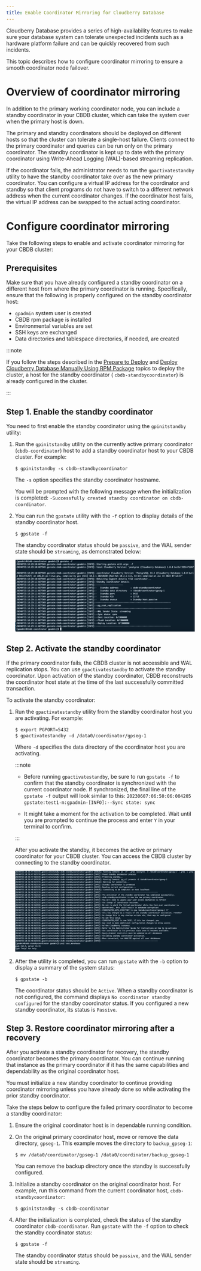 ```yaml
---
title: Enable Coordinator Mirroring for Cloudberry Database
---
```


Cloudberry Database provides a series of high-availability features to make sure your database system can tolerate unexpected incidents such as a hardware platform failure and can be quickly recovered from such incidents.

This topic describes how to configure coordinator mirroring to ensure a smooth coordinator node failover.

# Overview of coordinator mirroring

In addition to the primary working coordinator node, you can include a standby coordinator in your CBDB cluster, which can take the system over when the primary host is down.

The primary and standby coordinators should be deployed on different hosts so that the cluster can tolerate a single-host failure. Clients connect to the primary coordinator and queries can be run only on the primary coordinator. The standby coordinator is kept up to date with the primary coordinator using Write-Ahead Logging (WAL)-based streaming replication.

If the coordinator fails, the administrator needs to run the `gpactivatestandby` utility to have the standby coordinator take over as the new primary coordinator. You can configure a virtual IP address for the coordinator and standby so that client programs do not have to switch to a different network address when the current coordinator changes. If the coordinator host fails, the virtual IP address can be swapped to the actual acting coordinator.

# Configure coordinator mirroring

Take the following steps to enable and activate coordinator mirroring for your CBDB cluster:

## Prerequisites

Make sure that you have already configured a standby coordinator on a different host from where the primary coordinator is running. Specifically, ensure that the following is properly configured on the standby coordinator host:

-   `gpadmin` system user is created
-   CBDB rpm package is installed
-   Environmental variables are set
-   SSH keys are exchanged
-   Data directories and tablespace directories, if needed, are created

:::note

If you follow the steps described in the [Prepare to Deploy](https://cloudberrydb.org/docs/cbdb-op-prepare-to-deploy) and [Deploy Cloudberry Database Manually Using RPM Package](https://cloudberrydb.org/docs/cbdb-op-deploy-guide) topics to deploy the cluster, a host for the standby coordinator ( `cbdb-standbycoordinator`) is already configured in the cluster.

:::

## Step 1. Enable the standby coordinator

You need to first enable the standby coordinator using the `gpinitstandby` utility:

1.  Run the `gpinitstandby` utility on the currently active primary coordinator (`cbdb-coordinator`) host to add a standby coordinator host to your CBDB cluster. For example:

    ```
    $ gpinitstandby -s cbdb-standbycoordinator
    ```

    The `-s` option specifies the standby coordinator hostname.

    You will be prompted with the following message when the initialization is completed: `-Successfully created standby coordinator on cbdb-coordinator`.

2.  You can run the `gpstate` utility with the `-f` option to display details of the standby coordinator host.

    ```
    $ gpstate -f
    ```

    The standby coordinator status should be `passive`, and the WAL sender state should be `streaming`, as demonstrated below:

    ![init standby](../media/init-standby.png)

## Step 2. Activate the standby coordinator

If the primary coordinator fails, the CBDB cluster is not accessible and WAL replication stops. You can use `gpactivatestandby` to activate the standby coordinator. Upon activation of the standby coordinator, CBDB reconstructs the coordinator host state at the time of the last successfully committed transaction.

To activate the standby coordinator:

1.  Run the `gpactivatestandby` utility from the standby coordinator host you are activating. For example:

    ```
    $ export PGPORT=5432
    $ gpactivatestandby -d /data0/coordinator/gpseg-1
    ```

    Where `-d` specifies the data directory of the coordinator host you are activating.

    :::note

    - Before running `gpactivatestandby`, be sure to run `gpstate -f` to confirm that the standby coordinator is synchronized with the current coordinator node. If synchronized, the final line of the `gpstate -f` output will look similar to this: `20230607:06:50:06:004205 gpstate:test1-m:gpadmin-[INFO]:--Sync state: sync`
    
    - It might take a moment for the activation to be completed. Wait until you are prompted to continue the process and enter `Y` in your terminal to confirm.

    :::

    After you activate the standby, it becomes the active or primary coordinator for your CBDB cluster. You can access the CBDB cluster by connecting to the standby coordinator.

    ![activate standby](../media/activate-standby.png)

2.  After the utility is completed, you can run `gpstate` with the `-b` option to display a summary of the system status:

    ```
    $ gpstate -b
    ```

    The coordinator status should be `Active`. When a standby coordinator is not configured, the command displays `No coordinator standby configured` for the standby coordinator status. If you configured a new standby coordinator, its status is `Passive`.

## Step 3. Restore coordinator mirroring after a recovery

After you activate a standby coordinator for recovery, the standby coordinator becomes the primary coordinator. You can continue running that instance as the primary coordinator if it has the same capabilities and dependability as the original coordinator host.

You must initialize a new standby coordinator to continue providing coordinator mirroring unless you have already done so while activating the prior standby coordinator.

Take the steps below to configure the failed primary coordinator to become a standby coordinator:

1. Ensure the original coordinator host is in dependable running condition.

2.  On the original primary coordinator host, move or remove the data directory, `gpseg-1`. This example moves the directory to `backup_gpseg-1`:

    ```
    $ mv /data0/coordinator/gpseg-1 /data0/coordinator/backup_gpseg-1
    ```

    You can remove the backup directory once the standby is successfully configured.

3. Initialize a standby coordinator on the original coordinator host. For example, run this command from the current coordinator host, `cbdb-standbycoordinator`:

    ```
    $ gpinitstandby -s cbdb-coordinator
    ```

4.  After the initialization is completed, check the status of the standby coordinator `cbdb-coordinator`. Run `gpstate` with the `-f` option to check the standby coordinator status:

    ```
    $ gpstate -f
    ```

    The standby coordinator status should be `passive`, and the WAL sender state should be `streaming`.